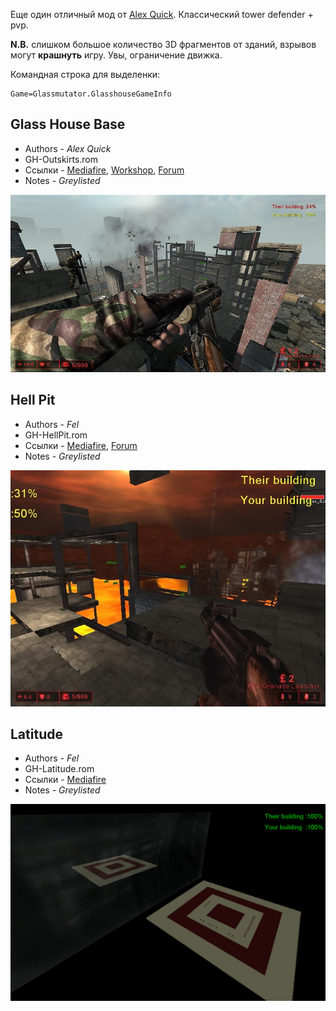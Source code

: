 [Alex Quick]: <https://steamcommunity.com/profiles/76561197968508560> 'KF_Alex'

Еще один отличный мод от [Alex Quick]. Классический tower defender + pvp.

**N.B.** слишком большое количество 3D фрагментов от зданий, взрывов могут **крашнуть** игру. Увы, ограничение движка.

Командная строка для выделенки:

```clike
Game=Glassmutator.GlasshouseGameInfo
```

## Glass House Base

* Authors - *Alex Quick*
* GH-Outskirts.rom
* Ссылки - [Mediafire](<https://www.mediafire.com/file/v1k9peeo2ukq4ww/GH-Outskirts.zip/file>), [Workshop](<https://steamcommunity.com/sharedfiles/filedetails/?id=98035013>), [Forum](<https://forums.tripwireinteractive.com/index.php?threads/outskirts.79224/>)
* Notes - *Greylisted*

![IMG](./_images/gh_Outskirts.jpeg ':size=300')

## Hell Pit

* Authors - *Fel*
* GH-HellPit.rom
* Ссылки - [Mediafire](<https://www.mediafire.com/file/7jddsmv7t11g6c1/GH-HellPit.zip/file>), [Forum](<https://forums.tripwireinteractive.com/index.php?threads/gh-hell-pit.79717/>)
* Notes - *Greylisted*

![IMG](./_images/gh_HellPit.jpeg ':size=300')

## Latitude

* Authors - *Fel*
* GH-Latitude.rom
* Ссылки - [Mediafire](<https://www.mediafire.com/file/prf951dcnkml6bi/GH-Latitude.zip/file>)
* Notes - *Greylisted*

![IMG](./_images/gh_Latitude.jpeg ':size=300')
